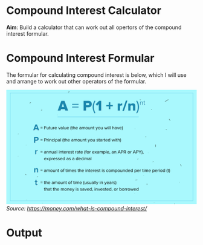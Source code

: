 # Compound Interest Calculator
**Aim**: Build a calculator that can work out all opertors of the compound interest formular.

# Compound Interest Formular
The formular for calculating compound interest is below, which I will use and arrange to work out other operators of the formular.

![Compound Interest Formular](/assets/compound-interest-formula.jpg)
_Source: https://money.com/what-is-compound-interest/_

# Output
